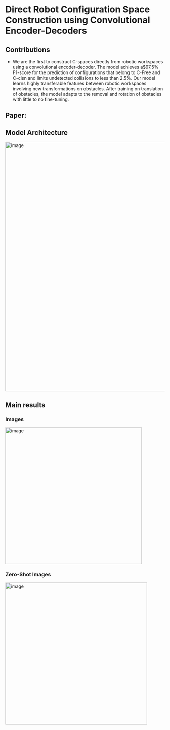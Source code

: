 # Direct Robot Configuration Space Construction using Convolutional Encoder-Decoders

## Contributions 
- We are the first to construct C-spaces directly from robotic workspaces using a convolutional encoder-decoder. The model achieves a$97.5\% F1-score for the prediction of configurations that belong to C-Free and C-clsn and limits undetected collisions to less than 2.5\%.
Our model learns highly transferable features between robotic workspaces involving new transformations on obstacles. After training on translation of obstacles, the model adapts to the removal and rotation of obstacles with little to no fine-tuning.

## Paper: 

## Model Architecture
<img width="787" alt="image" src="https://user-images.githubusercontent.com/24688175/216159037-a7e124e1-ea0a-41dd-8689-4661c851bde5.png">

## Main results
### Images
<img width="431" alt="image" src="https://user-images.githubusercontent.com/24688175/224188051-48edac98-edd2-4601-8313-1930867581f8.png">

### Zero-Shot Images
<img width="448" alt="image" src="https://user-images.githubusercontent.com/24688175/224188470-d8f41828-b1d1-4eee-abc4-4b47eb21f6a8.png">
